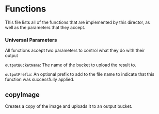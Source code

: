 # Functions
This file lists all of the functions that are implemented by this director, as well as the parameters that they accept.

### Universal Parameters
All functions accept two parameters to control what they do with their output

`outputBucketName`: The name of the bucket to upload the result to.

`outputPrefix`: An optional prefix to add to the file name to indicate that this function was successfully applied.

## copyImage
Creates a copy of the image and uploads it to an output bucket.
